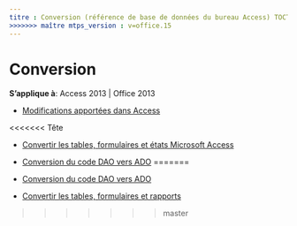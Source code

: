 ```yaml
---
titre : Conversion (référence de base de données du bureau Access) TOCTitle : Conversion ms:assetid : 660816f6-6d17-43c3-b86d-c9f915674a87 ms:mtpsurl : https://msdn.microsoft.com/library/Dn142285(v=office.15) ms:contentKeyID : 52072763 <<<<<<< ms.date tête : 18/09/2015 === ms.date : 10 / 16/2018
>>>>>>> maître mtps_version : v=office.15
---
```


# <a name="conversion"></a>Conversion

**S’applique à**: Access 2013 | Office 2013

- [Modifications apportées dans Access](changes-in-access.md)

<<<<<<< Tête
- [Convertir les tables, formulaires et états Microsoft Access](convert-microsoft-access-tables-forms-and-reports.md)

- [Conversion du code DAO vers ADO](converting-dao-code-to-ado.md)
=======
- [Conversion du code DAO vers ADO](converting-dao-code-to-ado.md)

- [Convertir les tables, formulaires et rapports](convert-microsoft-access-tables-forms-and-reports.md)


>>>>>>> master

